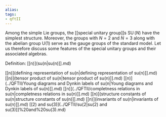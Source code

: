 ```yaml
---
alias:
tags:
- qftII
---
```

Among the simple Lie groups, the [[special unitary group]]s $\operatorname{SU}(N)$ have the simplest structure. Moreover, the groups with $N=2$ and $N=3$ along with the abelian group $\mathrm{U}(1)$ serve as the gauge groups of the standard model. Let us therefore discuss some features of the special unitary groups and their associated algebras.



Definition: [[n)](su(n|su(n)]].md)

[[n)](defining representation of su(n|defining representation of su(n)]].md)
[[n)](tensor product of su(n|tensor product of su(n)]].md)
[[n)](../QFTII/Young diagrams and Dynkin labels of su(n|Young diagrams and Dynkin labels of su(n)]].md)
[[n)](../QFTII/completness relations in su(n|completness relations in su(n)]].md)
[[n)](structure constants of su(n|structure constants of su(n)]].md)
[[n)](invariants of su(n|invariants of su(n)]].md)
[[2) and su(3)](../QFTII/su(2|su(2) and su(3)]]%20and%20su(3).md)
